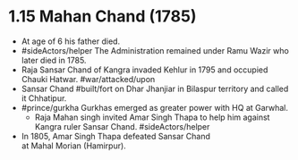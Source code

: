 # 1.15 Mahan Chand (1785)
- At age of 6 his father died.
- #sideActors/helper The Administration remained under Ramu Wazir who later died in 1785.
- Raja Sansar Chand of Kangra invaded Kehlur in 1795 and occupied Chauki Hatwar. #war/attacked/upon
- Sansar Chand #built/fort on Dhar Jhanjiar in Bilaspur territory and called it Chhatipur.
- #prince/gurkha Gurkhas emerged as greater power with HQ at Garwhal.
    - Raja Mahan singh invited Amar Singh Thapa to help him against Kangra ruler Sansar Chand. #sideActors/helper
- In 1805, Amar Singh Thapa defeated Sansar Chand at Mahal Morian (Hamirpur).